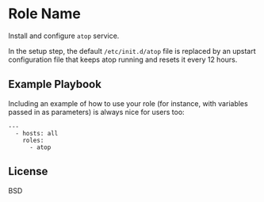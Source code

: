 Role Name
=========

Install and configure `atop` service.

In the setup step, the default `/etc/init.d/atop` file is replaced by an upstart
configuration file that keeps atop running and resets it every 12 hours.

Example Playbook
----------------

Including an example of how to use your role (for instance, with variables passed in as parameters) is always nice for users too:

    ---
      - hosts: all
        roles:
          - atop

License
-------

BSD
